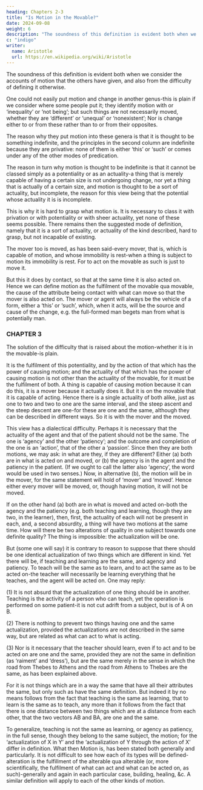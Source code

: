 ```yaml
---
heading: Chapters 2-3
title: "Is Motion in the Movable?"
date: 2024-09-08
weight: 6
description: "The soundness of this definition is evident both when we consider the accounts of motion that the others have given, and also from the difficulty of defining it otherwise"
c: "indigo"
writer:
  name: Aristotle 
  url: https://en.wikipedia.org/wiki/Aristotle
---
```



The soundness of this definition is evident both when we consider the accounts of motion that the others have given, and also from the difficulty of defining it otherwise. 

One could not easily put motion and change in another genus-this is plain if we consider where some people put it; they identify motion with or ‘inequality’ or ‘not being’; but such things are not necessarily moved, whether they are ‘different’ or ‘unequal’ or ‘nonexistent’; Nor is change either to or from these rather than to or from their opposites.

The reason why they put motion into these genera is that it is thought to be something
indefinite, and the principles in the second column are indefinite because they are
privative: none of them is either ‘this’ or ‘such’ or comes under any of the other modes
of predication. 

The reason in turn why motion is thought to be indefinite is that it cannot be classed simply as a potentiality or as an actuality-a thing that is merely capable of having a certain size is not undergoing change, nor yet a thing that is actually of a certain size, and motion is thought to be a sort of actuality, but incomplete, the reason for this view being that the potential whose actuality it is is incomplete. 

This is why it is hard to grasp what motion is. It is necessary to class it with privation or with
potentiality or with sheer actuality, yet none of these seems possible. There remains then
the suggested mode of definition, namely that it is a sort of actuality, or actuality of the kind described,
hard to grasp, but not incapable of existing.

The mover too is moved, as has been said-every mover, that is, which is capable of motion, and whose immobility is rest-when a thing is subject to motion its immobility is rest. For to act on the movable as such is just to move it.

But this it does by contact, so that at the same time it is also acted on. Hence we can define motion as the fulfilment of the movable qua movable, the cause of the attribute being contact with what can move so that the mover is also acted on. The mover or agent will always be the vehicle of a form, either a ‘this’ or ‘such’, which, when it acts, will be the source and cause of the change, e.g. the full-formed man begets man from what is potentially man.



### CHAPTER 3

The solution of the difficulty that is raised about the motion-whether it is in the
movable-is plain. 

It is the fulfilment of this potentiality, and by the action of that which
has the power of causing motion; and the actuality of that which has the power of
causing motion is not other than the actuality of the movable, for it must be the
fulfilment of both. A thing is capable of causing motion because it can do this, it is a
mover because it actually does it. But it is on the movable that it is capable of acting.
Hence there is a single actuality of both alike, just as one to two and two to one are the
same interval, and the steep ascent and the steep descent are one-for these are one and
the same, although they can be described in different ways. So it is with the mover and
the moved.

This view has a dialectical difficulty. Perhaps it is necessary that the actuality of the
agent and that of the patient should not be the same. The one is ‘agency’ and the other
‘patiency’; and the outcome and completion of the one is an ‘action’, that of the other a
‘passion’. Since then they are both motions, we may ask: in what are they, if they are
different? Either (a) both are in what is acted on and moved, or (b) the agency is in the
agent and the patiency in the patient. (If we ought to call the latter also ‘agency’, the
word would be used in two senses.) Now, in alternative (b), the motion will be in the
mover, for the same statement will hold of ‘mover’ and ‘moved’. Hence either every
mover will be moved, or, though having motion, it will not be moved.

If on the other hand (a) both are in what is moved and acted on-both the agency and the
patiency (e.g. both teaching and learning, though they are two, in the learner), then, first,
the actuality of each will not be present in each, and, a second absurdity, a thing will
have two motions at the same time. How will there be two alterations of quality in one
subject towards one definite quality? The thing is impossible: the actualization will be
one.

But (some one will say) it is contrary to reason to suppose that there should be one
identical actualization of two things which are different in kind. Yet there will be, if
teaching and learning are the same, and agency and patiency. To teach will be the same
as to learn, and to act the same as to be acted on-the teacher will necessarily be learning
everything that he teaches, and the agent will be acted on.
One may reply:

(1) It is not absurd that the actualization of one thing should be in another. Teaching is the activity of a person who can teach, yet the operation is performed on some patient-it is not cut adrift from a subject, but is of A on B. 

(2) There is nothing to prevent two things having one and the
same actualization, provided the actualizations are not described
in the same way, but are related as what can act to what is acting.

(3) Nor is it necessary that the teacher should learn, even if to act and to be acted on are one and the same, provided they are not the same in definition (as ‘raiment’ and ‘dress’), but are the same
merely in the sense in which the road from Thebes to Athens and
the road from Athens to Thebes are the same, as has been explained above. 

For it is not things which are in a way the same that have all their attributes the same, but only such
as have the same definition. But indeed it by no means follows from the fact that
teaching is the same as learning, that to learn is the same as to teach, any more than it
follows from the fact that there is one distance between two things which are at a distance from each other, that the two vectors AB and BA, are one and the same. 

To generalize, teaching is not the same as learning, or agency as patiency, in the full sense,
though they belong to the same subject, the motion; for the ‘actualization of X in Y’ and
the ‘actualization of Y through the action of X’ differ in definition.
What then Motion is, has been stated both generally and particularly. It is not difficult
to see how each of its types will be defined-alteration is the fulfillment of the alterable
qua alterable (or, more scientifically, the fulfilment of what can act and what can be
acted on, as such)-generally and again in each particular case, building, healing, &c. A
similar definition will apply to each of the other kinds of motion.
